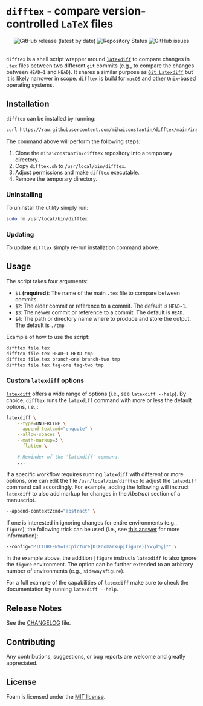 # `difftex` - compare version-controlled `LaTeX` files

<div align="center">
    <img alt="GitHub release (latest by date)" src="https://img.shields.io/github/v/release/mihaiconstantin/difftex">
    <img alt="Repository Status" src="https://img.shields.io/badge/repo%20status-WIP-yellow">
    <img alt="GitHub issues" src="https://img.shields.io/github/issues/mihaiconstantin/difftex">
</div>

<br>

`difftex` is a shell script wrapper around
[`latexdiff`](https://ctan.org/pkg/latexdiff?lang=en) to compare changes in
`.tex` files between two different `git` commits (e.g., to compare the changes
between `HEAD~1` and `HEAD`). It shares a similar purpose as [`Git
Latexdiff`](https://gitlab.com/git-latexdiff/git-latexdiff) but it is likely
narrower in scope. `difftex` is build for `macOS` and other `Unix`-based 
operating systems.

## Installation

`difftex` can be installed by running:

```bash
curl https://raw.githubusercontent.com/mihaiconstantin/difftex/main/install.sh | sudo bash
```

The command above will perform the following steps:

1. Clone the `mihaiconstantin/difftex` repository into a temporary directory.
2. Copy `difftex.sh` to `/usr/local/bin/difftex`.
3. Adjust permissions and make `difftex` executable.
4. Remove the temporary directory.

### Uninstalling

To uninstall the utility simply run:

```bash
sudo rm /usr/local/bin/difftex
```

### Updating

To update `difftex` simply re-run installation command above.

## Usage

The script takes four arguments:

- `$1` **(required)**: The name of the main `.tex` file to compare between commits.
- `$2`: The older commit or reference to a commit. The default is `HEAD~1`.
- `$3`: The newer commit or reference to a commit. The default is `HEAD`.
- `$4`: The path or directory name where to produce and store the output. The default is `./tmp`

Example of how to use the script:

```bash
difftex file.tex
difftex file.tex HEAD~1 HEAD tmp
difftex file.tex branch-one branch-two tmp
difftex file.tex tag-one tag-two tmp
```

### Custom `latexdiff` options

[`latexdiff`](https://ctan.org/pkg/latexdiff?lang=en) offers a wide range of
options (i.e., see `latexdiff --help`). By choice, `difftex` runs the
`latexdiff` command with more or less the default options, i.e.,:

```bash
latexdiff \
    --type=UNDERLINE \
    --append-textcmd="enquote" \
    --allow-spaces \
    --math-markup=3 \
    --flatten \

    # Reminder of the 'latexdiff' command.
    ...
```

If a specific workflow requires running `latexdiff` with different or more
options, one can edit the file `/usr/local/bin/difftex` to adjust the
`latexdiff` command call accordingly. For example, adding the following will
instruct `latexdiff` to also add markup for changes in the *Abstract* section of
a manuscript.

``` bash
--append-context2cmd="abstract" \
```

If one is interested in ignoring changes for entire environments (e.g.,
`figure`), the following trick can be used (i.e., see [this
answer](https://tex.stackexchange.com/a/73649/134807) for more information):

```bash
--config="PICTUREENV=(?:picture|DIFnomarkup|figure)[\w\d*@]*" \
```

In the example above, the addition `|figure` instructs `latexdiff` to also
ignore the `figure` environment. The option can be further extended to an
arbitrary number of environments (e.g., `sidewaysfigure`).

For a full example of the capabilities of `latexdiff` make sure to check the
documentation by running `latexdiff --help`.

## Release Notes

See the [CHANGELOG](CHANGELOG.md) file.

## Contributing

Any contributions, suggestions, or bug reports are welcome and greatly
appreciated.

## License

Foam is licensed under the [MIT license](LICENSE).

